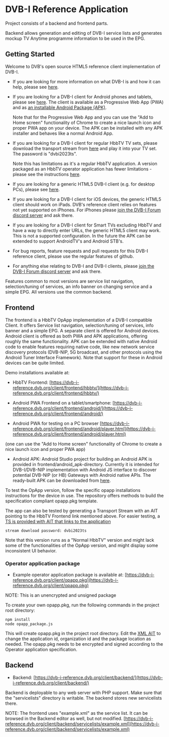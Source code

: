 # DVB-I Reference Application

Project consists of a backend and frontend parts.

Backend allows generation and editing of DVB-I service lists and generates mockup TV Anytime programme information to be used in the EPG.

## Getting Started

Welcome to DVB's open source HTML5 reference client implementation of DVB-I.

- If you are looking for more information on what DVB-I is and how it can help, please see [here](https://dvb-i.tv/).

- If you are looking for a DVB-I client for Android phones and tablets, please see [here](https://dvb-i-reference.dvb.org/client/frontend/android/). The client is available as a Progressive Web App (PWA) and as [an installable Android Package (APK)](https://dvb-i-reference.dvb.org/client/frontend/android/com.dvb.dvb_i.DvbiReferenceApplication-v36-normal-debug.apk). 

  Note that for the Progressive Web App and you can use the "Add to Home screen" functionality of Chrome to create a nice launch icon and proper PWA app on your device. The APK can be installed with any APK installer and behaves like a normal Android App. 

- If you are looking for a DVB-I client for regular HbbTV TV sets, please download the transport stream from [here](https://github.com/DVBProject/DVB-I-Reference-Client#operator-application-package) and play it into your TV set. The password is "dvbi2023ts".

  Note this has limitations as it's a regular HbbTV application. A version packaged as an HbbTV operator application has fewer limitations - please see the instructions [here](https://github.com/DVBProject/DVB-I-Reference-Client#operator-application-package).

- If you are looking for a generic HTML5 DVB-I client (e.g. for desktop PCs), please see [here](https://dvb-i-reference.dvb.org/client/frontend/android/player.html).

- If you are looking for a DVB-I client for iOS devices, the generic HTML5 client should work on iPads. DVB's reference client relies on features not yet supported on iPhones. For iPhones please [join the DVB-I Forum discord server](https://discord.gg/2jhVnDqQ3U) and ask there.

- If you are looking for a DVB-I client for Smart TVs excluding HbbTV and have a way to directly enter URLs, the generic HTML5 client may work. This is not a supported configuration. In the future the APK can be extended to support AndroidTV's and Android STB's. 

- For bug reports, feature requests and pull requests for this DVB-I reference client, please use the regular features of github.

- For anything else relating to DVB-I and DVB-I clients, please [join the DVB-I Forum discord server](https://discord.gg/2jhVnDqQ3U) and ask there.

Features common to most versions are service list navigation, selection/tuning of services, an info banner on changing service and a simple EPG. All versions use the common backend. 

## Frontend

The frontend is a HbbTV OpApp implementation of a DVB-I compatible Client. It offers Service list navigation, selection/tuning of services, info banner and a simple EPG. A separate client is offered for Android devices. Android client is offered as both PWA and APK applications, offering roughly the same functionality. APK can be extended with native Android code to enable features requiring native code, like new network service discovery protocols (DVB-NIP, 5G broadcast, and other protocols using the Android Tuner Interface Framework). Note that support for these in Android devices can be quite limited. 

Demo installations available at:

- HbbTV Frontend: [https://dvb-i-reference.dvb.org/client/frontend/hbbtv/](https://dvb-i-reference.dvb.org/client/frontend/hbbtv/)

- Android PWA Frontend on a tablet/smartphone: [https://dvb-i-reference.dvb.org/client/frontend/android/](https://dvb-i-reference.dvb.org/client/frontend/android/)

- Android PWA for testing on a PC browser [https://dvb-i-reference.dvb.org/client/frontend/android/player.html](https://dvb-i-reference.dvb.org/client/frontend/android/player.html)

(one can use the "Add to Home screen" functionality of Chrome to create a nice launch icon and proper PWA app)

- Android APK: Android Studio project for building an Android APK is provided in frontend/android_apk-directory. Currently it is intended for DVB-I/DVB-NIP implementation with Android JS interface to discover potential DVB-NIP (or HB) Gateways with Android native APIs. The ready-built APK can be downloaded from [here](https://dvb-i-reference.dvb.org/client/frontend/android/com.dvb.dvb_i.DvbiReferenceApplication-v36-normal-debug.apk).

To test the OpApp version, follow the specific opapp installations instructions for the device in use. The repository offers methods to build the specification compliant opapp.pkg template.

The app can also be tested by generating a Transport Stream with an AIT pointing to the HbbTV Frontend link mentioned above. For easier testing, a [TS is provided with AIT that links to the application](https://cloud.sofiadigital.fi/index.php/s/w74cfnr6s4cGT7w)

```
stream download password: dvbi2023ts
```

Note that this version runs as a "Normal HbbTV" version and might lack some of the functionalities of the OpApp version, and might display some inconsistent UI behavior.

### Operator application package

- Example operator application package is available at: [https://dvb-i-reference.dvb.org/client/opapp.pkg](https://dvb-i-reference.dvb.org/client/opapp.pkg)

NOTE: This is an unencrypted and unsigned package

To create your own opapp.pkg, run the following commands in the project root directory:

```
npm install
node opapp_package.js
```

This will create opapp.pkg in the project root directory. Edit the [XML AIT](https://dvb-i-reference.dvb.org/client/frontend/hbbtv/opapp.aitx) to change the application id, organization id and the package location as needed. The opapp.pkg needs to be encrypted and signed according to the Operator application specification.

## Backend

- Backend: [https://dvb-i-reference.dvb.org/client/backend/](https://dvb-i-reference.dvb.org/client/backend/)

Backend is deployable to any web server with PHP support. Make sure that the "servicelists" directory is writable. The backend stores new servicelists there.

NOTE: The frontend uses "example.xml" as the service list. It can be browsed in the Backend editor as well, but not modified. [https://dvb-i-reference.dvb.org/client/backend/servicelists/example.xml](https://dvb-i-reference.dvb.org/client/backend/servicelists/example.xml)
